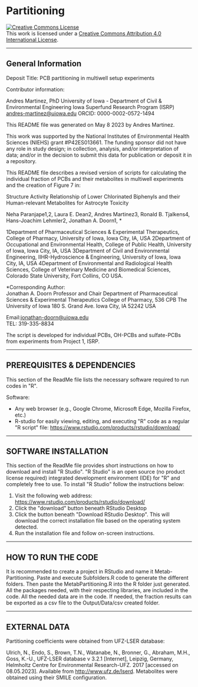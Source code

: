 # Partitioning

<a rel="license" href="http://creativecommons.org/licenses/by/4.0/"><img alt="Creative Commons License" style="border-width:0" src="https://i.creativecommons.org/l/by/4.0/88x31.png" /></a><br />This work is licensed under a <a rel="license" href="http://creativecommons.org/licenses/by/4.0/">Creative Commons Attribution 4.0 International License</a>.

----------------------
General Information
----------------------

Deposit Title: PCB partitioning in multiwell setup experiments

Contributor information:

Andres Martinez, PhD
University of Iowa - Department of Civil & Environmental Engineering
Iowa Superfund Research Program (ISRP)
andres-martinez@uiowa.edu
ORCID: 0000-0002-0572-1494

This README file was generated on May 8 2023 by Andres Martinez.

This work was supported by the National Institutes of Environmental Health Sciences (NIEHS) grant #P42ES013661.  The funding sponsor did not have any role in study design; in collection, analysis, and/or interpretation of data; and/or in the decision to submit this data for publication or deposit it in a repository.

This README file describes a revised version of scripts for calculating the individual fraction of PCBs and their metabolites in multiwell experiments and the creation of Figure 7 in:

Structure Activity Relationship of Lower Chlorinated Biphenyls and their Human-relevant Metabolites for Astrocyte Toxicity 

Neha Paranjape1,2, Laura E. Dean2, Andres Martinez3, Ronald B. Tjalkens4, Hans-Joachim Lehmler2, Jonathan A. Doorn1, * 

1Department of Pharmaceutical Sciences & Experimental Therapeutics, College of Pharmacy, University of Iowa, Iowa City, IA, USA
2Department of Occupational and Environmental Health, College of Public Health, University of Iowa, Iowa City, IA, USA
3Department of Civil and Environmental Engineering, IIHR-Hydroscience & Engineering, University of Iowa, Iowa City, IA, USA
4Department of Environmental and Radiological Health Sciences, College of Veterinary Medicine and Biomedical Sciences, Colorado State University, Fort Collins, CO USA. 

 *Corresponding Author:  
 Jonathan A. Doorn 
Professor and Chair 
Department of Pharmaceutical Sciences & Experimental Therapeutics 
College of Pharmacy, 536 CPB 
The University of Iowa 
180 S. Grand Ave. 
Iowa City, IA  52242 USA 
 
Email:jonathan-doorn@uiowa.edu  
TEL: 319-335-8834

The script is developed for individual PCBs, OH-PCBs and sulfate-PCBs from experiments from Project 1, ISRP.

--------
PREREQUISITES & DEPENDENCIES
--------

This section of the ReadMe file lists the necessary software required to run codes in "R".

Software:
- Any web browser (e.g., Google Chrome, Microsoft Edge, Mozilla Firefox, etc.)
- R-studio for easily viewing, editing, and executing "R" code as a regular "R script" file:
https://www.rstudio.com/products/rstudio/download/

--------
SOFTWARE INSTALLATION
--------

This section of the ReadMe file provides short instructions on how to download and install "R Studio".  "R Studio" is an open source (no product license required) integrated development environment (IDE) for "R" and completely free to use.  To install "R Studio" follow the instructions below:

1. Visit the following web address: https://www.rstudio.com/products/rstudio/download/
2. Click the "download" button beneath RStudio Desktop
3. Click the button beneath "Download RStudio Desktop".  This will download the correct installation file based on the operating system detected.
4. Run the installation file and follow on-screen instructions. 

--------
HOW TO RUN THE CODE
--------

It is recommended to create a project in RStudio and name it Metab-Partitioning. Paste and execute Subfolders.R code to generate the different folders. Then paste the MetabPartitioning.R into the R folder just generated. All the packages needed, with their respecting libraries, are included in the code. All the needed data are in the code. If needed, the fraction results can be exported as a csv file to the Output/Data/csv created folder.

--------
EXTERNAL DATA
--------

Partitioning coefficients were obtained from UFZ-LSER database:

Ulrich, N., Endo, S., Brown, T.N., Watanabe, N., Bronner, G., Abraham, M.H., Goss, K.-U., UFZ-LSER database v 3.2.1 [Internet], Leipzig, Germany, Helmholtz Centre for Environmental Research-UFZ. 2017 [accessed on 08.05.2023]. Available from http://www.ufz.de/lserd.
Metabolites were obtained using their SMILE configuration.
